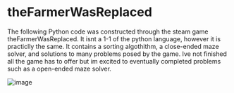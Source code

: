# theFarmerWasReplaced
The following Python code was constructed through the steam game theFarmerWasReplaced. It isnt a 1-1 of the python language, however it is practiclly the same. 
It contains a sorting algothithm, a close-ended maze solver, and solutions to many problems posed by the game.
Ive not finished all the game has to offer but im excited to eventually completed problems such as a open-ended maze solver.

![image](https://github.com/user-attachments/assets/53ebbd63-5147-4b3a-ba9e-10fe83d8ff29)
